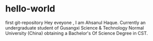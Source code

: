 # hello-world
first git-repository
Hey eveyone , I am Ahsanul Haque. Currently an undergraduate student of Gusangxi Science & Technology Normal University (China) obtaining a Bachelor's Of Science Degree in CST. 
